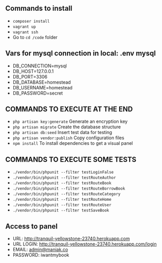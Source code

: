 ## Commands to install ##

- `composer install` 
- `vagrant up`
- `vagrant ssh`
- Go to `cd /code` folder


## Vars for mysql connection in local: .env mysql ##

- DB_CONNECTION=mysql
- DB_HOST=127.0.0.1
- DB_PORT=3306
- DB_DATABASE=homestead
- DB_USERNAME=homestead
- DB_PASSWORD=secret

## COMMANDS TO EXECUTE AT THE END ##
- `php artisan key:generate` Generate an encryption key
- `php artisan migrate` Create the database structure
- `php artisan db:seed` Insert test data for testing
- `php artisan vendor:publish` Copy configuration files
- `npm install` To install dependencies to get a visual panel

## COMMANDS TO EXECUTE SOME TESTS ##
- `./vendor/bin/phpunit --filter testLoginFalse`
- `./vendor/bin/phpunit --filter testRouteAuthor`
- `./vendor/bin/phpunit --filter testRouteBook`
- `./vendor/bin/phpunit --filter testRouteBorrowBook`
- `./vendor/bin/phpunit --filter testRouteCategory`
- `./vendor/bin/phpunit --filter testRouteHome`
- `./vendor/bin/phpunit --filter testRouteUser`
- `./vendor/bin/phpunit --filter testSaveBook`

## Access to panel ##
- URL: http://tranquil-yellowstone-23740.herokuapp.com
- URL LOGIN: http://tranquil-yellowstone-23740.herokuapp.com/login
- EMAIL: admin@maniak.co
- PASSWORD: iwantmybook